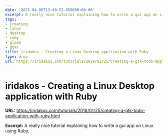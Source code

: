 ```yaml
---
date: '2021-04-06T13:40:22.850000+00:00'
excerpt: A really nice tutorial explaining how to write a gui app on Linux using Ruby.
tags:
- creating
- linux
- desktop
- ruby
- glade
- gtk+
title: iridakos - Creating a Linux Desktop application with Ruby
type: drop
url: https://iridakos.com/tutorials/2018/01/25/creating-a-gtk-todo-application-with-ruby.html
---
```


# iridakos - Creating a Linux Desktop application with Ruby

**URL:** https://iridakos.com/tutorials/2018/01/25/creating-a-gtk-todo-application-with-ruby.html

**Excerpt:** A really nice tutorial explaining how to write a gui app on Linux using Ruby.
